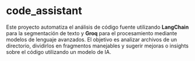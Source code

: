 # code_assistant
Este proyecto automatiza el análisis de código fuente utilizando **LangChain** para la segmentación de texto y **Groq** para el procesamiento mediante modelos de lenguaje avanzados. El objetivo es analizar archivos de un directorio, dividirlos en fragmentos manejables y sugerir mejoras o insights sobre el código utilizando un modelo de IA.

